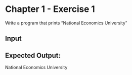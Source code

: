 # Chapter 1 - Exercise 1 
Write a program that prints “National Economics University”

## Input

## Expected Output: 
National Economics University
